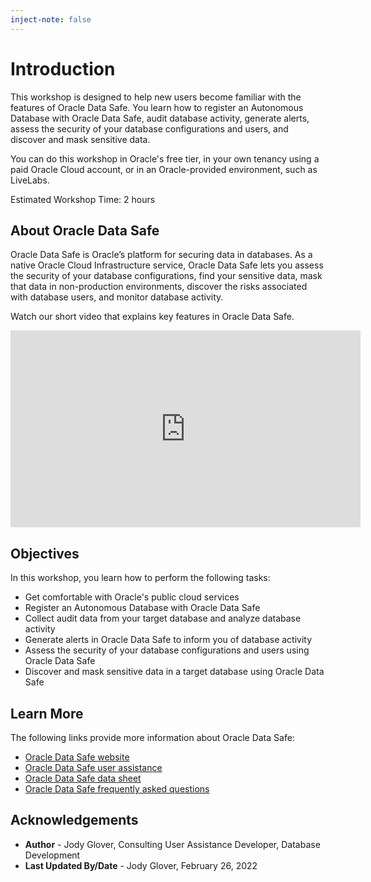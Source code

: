 ```yaml
---
inject-note: false
---
```


# Introduction

This workshop is designed to help new users become familiar with the features of Oracle Data Safe. You learn how to register an Autonomous Database with Oracle Data Safe, audit database activity, generate alerts, assess the security of your database configurations and users, and discover and mask sensitive data.

You can do this workshop in Oracle's free tier, in your own tenancy using a paid Oracle Cloud account, or in an Oracle-provided environment, such as LiveLabs.

Estimated Workshop Time: 2 hours

## About Oracle Data Safe

Oracle Data Safe is Oracle’s platform for securing data in databases. As a native Oracle Cloud Infrastructure service, Oracle Data Safe lets you assess the security of your database configurations, find your sensitive data, mask that data in non-production environments, discover the risks associated with database users, and monitor database activity.

Watch our short video that explains key features in Oracle Data Safe.

<div class="video-container">
<iframe width="560" height="315" src="https://www.youtube.com/embed/wU-M5BlU0po" frameborder="0" allow="accelerometer; autoplay; clipboard-write; encrypted-media; gyroscope; picture-in-picture" allowfullscreen></iframe>
</div>



## Objectives

In this workshop, you learn how to perform the following tasks:

- Get comfortable with Oracle's public cloud services
- Register an Autonomous Database with Oracle Data Safe
- Collect audit data from your target database and analyze database activity
- Generate alerts in Oracle Data Safe to inform you of database activity
- Assess the security of your database configurations and users using Oracle Data Safe
- Discover and mask sensitive data in a target database using Oracle Data Safe

## Learn More

The following links provide more information about Oracle Data Safe:

- [Oracle Data Safe website](https://www.oracle.com/database/technologies/security/data-safe.html)
- [Oracle Data Safe user assistance](https://docs.oracle.com/en/cloud/paas/data-safe/index.html)
- [Oracle Data Safe data sheet](https://www.oracle.com/a/tech/docs/dbsec/data-safe/ds-security-data-safe.pdf)
- [Oracle Data Safe frequently asked questions](https://www.oracle.com/a/tech/docs/dbsec/data-safe/faq-security-data-safe.pdf)

## Acknowledgements

* **Author** - Jody Glover, Consulting User Assistance Developer, Database Development
* **Last Updated By/Date** - Jody Glover, February 26, 2022
